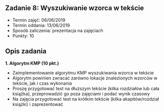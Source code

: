 ## Zadanie 8: Wyszukiwanie wzorca w tekście

* Termin zajęć: 06/06/2019
* Termin oddania: 13/06/2019
* Sposób zaliczenia: prezentacja na zajęciach
* Punkty: 10

## Opis zadania

**1. Algorytm KMP (10 pkt.)**
* Zaimplementowanie algorytmu KMP wyszukiwania wzorca w tekście
* Algorytm powinien zwracać zarówno lokacje znalezionych wzorców w tekście, jak i czas wykonania
* Proszę przygotować test na dłuższym tekście (kilka rozdziałów lub cała książka), przeprowadzić go poza zajęciami i podać wynik czasowy
* Na zajęcia przygotować test na krótkim tekście (kilka akapitów/rozdział książki) i zaprezentować
